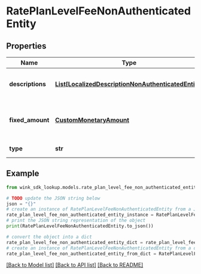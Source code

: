 # RatePlanLevelFeeNonAuthenticatedEntity


## Properties

Name | Type | Description | Notes
------------ | ------------- | ------------- | -------------
**descriptions** | [**List[LocalizedDescriptionNonAuthenticatedEntity]**](LocalizedDescriptionNonAuthenticatedEntity.md) | List of localized descriptions for this fee. | 
**fixed_amount** | [**CustomMonetaryAmount**](CustomMonetaryAmount.md) | Rate plan level fixed fee amount in property currency | 
**type** | **str** | Rate plan fee type | 

## Example

```python
from wink_sdk_lookup.models.rate_plan_level_fee_non_authenticated_entity import RatePlanLevelFeeNonAuthenticatedEntity

# TODO update the JSON string below
json = "{}"
# create an instance of RatePlanLevelFeeNonAuthenticatedEntity from a JSON string
rate_plan_level_fee_non_authenticated_entity_instance = RatePlanLevelFeeNonAuthenticatedEntity.from_json(json)
# print the JSON string representation of the object
print(RatePlanLevelFeeNonAuthenticatedEntity.to_json())

# convert the object into a dict
rate_plan_level_fee_non_authenticated_entity_dict = rate_plan_level_fee_non_authenticated_entity_instance.to_dict()
# create an instance of RatePlanLevelFeeNonAuthenticatedEntity from a dict
rate_plan_level_fee_non_authenticated_entity_from_dict = RatePlanLevelFeeNonAuthenticatedEntity.from_dict(rate_plan_level_fee_non_authenticated_entity_dict)
```
[[Back to Model list]](../README.md#documentation-for-models) [[Back to API list]](../README.md#documentation-for-api-endpoints) [[Back to README]](../README.md)


